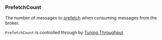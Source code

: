 
### PrefetchCount

The number of messages to [prefetch](http://www.rabbitmq.com/consumer-prefetch.html) when consuming messages from the broker.

`PrefetchCount` is controlled through by [Tuning Throughput](/nservicebus/operations/tuning.md#tuning-throughput).
